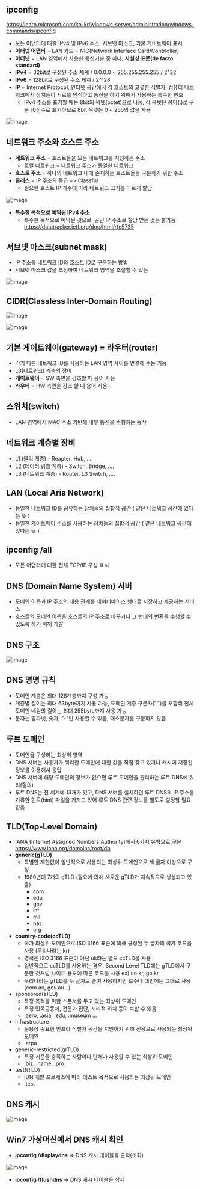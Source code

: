## ipconfig ##
https://learn.microsoft.com/ko-kr/windows-server/administration/windows-commands/ipconfig
- 모든 어댑터에 대한 IPv4 및 IPv6 주소, 서브넷 마스크, 기본 게이트웨이 표시
- **이더넷 어댑터** = LAN 카드 = NIC(Network Interface Card/Contrloller)
- **이더넷** = LAN 영역에서 사용한 통신기술 중 하나, **사실상 표준(de facto standard)**
- **IPv4** = 32bit로 구성된 주소 체계 / 0.0.0.0 ~ 255.255.255.255 / 2^32
- **IPv6** = 128bit로 구성된 주소 체계 / 2^128
- **IP** = Internet Protocol, 인터넷 공간에서 각 호스트의 고유한 식별자, 컴퓨터 네트워크에서 장치들이 서로를 인식하고 통신을 하기 위해서 사용하는 특수한 번호
  - IPv4 주소를 표기할 때는 8bit의 옥텟(octet)으로 나눔, 각 옥텟은 콤마(.)로 구분
    10진수로 표기하므로 8bit 옥텟은 0 ~ 255의 값을 사용

![image](https://github.com/xodbs1123/Network/assets/61976898/f3fe05fa-b6d4-4a76-85c2-ae759b686151)


## 네트워크 주소와 호스트 주소 ##
- **네트워크 주소** = 호스트들을 모은 네트워크를 지칭하는 주소
  - 로컬 네트워크 = 네트워크 주소가 동일한 네트워크
- **호스트 주소** = 하나의 네트워크 내에 존재하는 호스트들을 구분하기 위한 주소
- **클래스** = IP 주소의 등급 => Classful
  - 필요한 호스트 IP 개수에 따라 네트워크 크기를 다르게 할당

![image](https://github.com/xodbs1123/Network/assets/61976898/96d83c0f-001b-49af-af6a-946c24406ccf)

- **특수한 목적으로 예약된 IPv4 주소**
  - 특수한 목적으로 예약된 것으로, 공인 IP 주소로 할당 받는 것은 불가능
    https://datatracker.ietf.org/doc/html/rfc5735

## 서브넷 마스크(subnet mask) ##
- IP 주소를 네트워크 ID와 호스트 ID로 구분하는 방법
- 서브넷 마스크 값을 조정하여 네트워크 영역을 조절할 수 있음

![image](https://github.com/xodbs1123/Network/assets/61976898/26a07847-5682-417f-ac1b-bbbbf59b21e0)

## CIDR(Classless Inter-Domain Routing) ##

![image](https://github.com/xodbs1123/Network/assets/61976898/d32afb23-1ca7-4992-8772-84ac8d9cf6ae)

![image](https://github.com/xodbs1123/Network/assets/61976898/1159c0ab-9279-4ee3-83bb-ecd8fec29856)

## 기본 게이트웨이(gateway) = 라우터(router) ##
- 각기 다른 네트워크 ID를 사용하는 LAN 영역 사이를 연결해 주는 기능
- L3(네트워크) 계층의 장비
- **게이트웨이** = SW 측면을 강조할 때 용어 사용
- **라우터** = HW 측면을 강조 할 때 용어 사용

## 스위치(switch) ##
- LAN 영역에서 MAC 주소 기반해 내부 통신을 수행하는 동작

## 네트워크 계층별 장비 ##
- L1 (물리 계층) - Reapter, Hub, ....
- L2 (데이터 링크 계층) - Switch, Bridge, ....
- L3 (네트워크 계층) - Router, L3 Switch, ....

## LAN (Local Aria Network) ##
- 동일한 네트워크 ID를 공유하는 장치들의 집합적 공간 ( 같은 네트워크 공간에 있다는 뜻 )
- 동일한 게이트웨이 주소를 사용하는 장치들의 집합적 공간 ( 같은 네트워크 공간에 있다는 뜻 )

## ipconfig /all ##
- 모든 어댑터에 대한 전체 TCP/IP 구성 표시

## DNS (Domain Name System) 서버 ##
- 도메인 이름과 IP 주소의 대응 관계를 데이터베이스 형태로 저장하고 제공하는 서비스
- 호스트의 도메인 이름을 호스트의 IP 주소로 바꾸거나 그 반대의 변환을 수행할 수 있도록 하기 위해 개발

## DNS 구조 ##

![image](https://github.com/xodbs1123/Network/assets/61976898/c1f2fce6-9ad9-4ece-a9bf-725ac814410f)

## DNS 명명 규칙 ##
- 도메인 계층은 최대 128계층까지 구성 가능
- 계층별 길이는 최대 63byte까지 사용 가능, 도메인 계층 구분자(".")를 포함해 전체 도메인 네임의 길이는 최대 255byte까지 사용 가능
- 문자는 알파벳, 숫자, "-"만 사용할 수 있음, 대소문자를 구분하지 않음

## 루트 도메인 ##
- 도메인을 구성하는 최상위 영역
- DNS 서버는 사용자가 쿼리한 도메인에 대한 값을 직접 갖고 있거나 캐시에 저장된 정보를 이용해서 응답
- DNS 서버에 해당 도메인의 정보가 없으면 루트 도메인을 관리하는 루트 DNS에 쿼리(질의)
- 루트 DNS는 전 세계에 13개가 있고, DNS 서버를 설치하면 루트 DNS의 IP 주소를 기록한 힌트(hint) 파일을 가지고 있어 루트 DNS 관련 정보를 별도로 설정할 필요 없음

## TLD(Top-Level Domain) ##
- IANA (Internet Assigned Numbers Authority)에서 6가지 유형으로 구분
https://www.iana.org/domains/root/db
- **generic(gTLD)**
  - 특별한 제한없이 일반적으로 사용되는 최상위 도메인으로 세 글자 이상으로 구성
  - 1980년대 7개의 gTLD (필요에 의해 새로운 gTLD가 지속적으로 생성되고 있음)
      - com
      - edu
      - gov
      - int
      - mil
      - net
      - org
- **country-code(ccTLD)**
  - 국가 최상위 도메인으로 ISO 3166 표준에 의해 규정된 두 글자의 국가 코드를 사용 (우리나라는 kr)
  - 영국은 ISO 3166 표준이 아닌 uk라는 별도 ccTLD를 사용
  - 일반적으로 ccTLD를 사용하는 경우, Second Level TLD에는 gTLD에서 구분한 것처럼 사이트 용도에 따른 코드를 사용 ex) co.kr, go.kr
  - 우리나라는 gTLD를 두 글자로 줄여 사용하지만 호주나 대만에는 그대로 사용 (com.au, gov.au ..)
- sponsored(sTLD)
  - 특정 목적을 위한 스폰서를 두고 있는 최상위 도메인
  - 특정 민족공동체, 전문가 집단, 지리적 위치 등이 속할 수 있음
  - .aero, .asia, .edu, .museum ...
- infrastructure
  - 운용상 중요한 인프라 식별자 공간을 지원하기 위해 전용으로 사용되는 최상위 도메인
  - .arpa
- generic-restricted(grTLD)
  - 특정 기준을 충족하는 사람이나 단체가 사용할 수 있는 최상위 도메인
  - .biz, .name, .pro
- test(tTLD)
  - IDN 개발 프로세스에 따라 테스트 목적으로 사용하는 최상위 도메인
  - .test

## DNS 캐시 ##

![image](https://github.com/xodbs1123/Network/assets/61976898/c47bce23-74b8-4b28-87c3-52fabbc99a20)

## Win7 가상머신에서 DNS 캐시 확인 ##
- **ipconfig /displaydns** => DNS 캐시 테이블을 출력(조회)

![image](https://github.com/xodbs1123/Network/assets/61976898/8c2ef68f-4dff-49b2-b9f1-8f2a4ca75bbc)

- **ipconfig /flushdns** => DNS 캐시 테이블을 삭제


